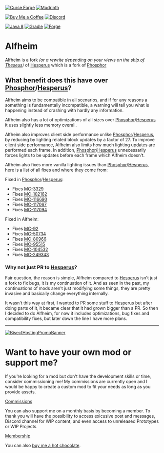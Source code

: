 [![Curse Forge](https://cdn.jsdelivr.net/npm/@intergrav/devins-badges@3/assets/cozy/available/curseforge_vector.svg)](https://www.curseforge.com/minecraft/mc-mods/alfheim-lighting-engine)
[![Modrinth](https://cdn.jsdelivr.net/npm/@intergrav/devins-badges@3/assets/cozy/available/modrinth_vector.svg)](https://modrinth.com/mod/alfheim)

[![Buy Me a Coffee](https://cdn.jsdelivr.net/npm/@intergrav/devins-badges@3/assets/cozy/donate/buymeacoffee-singular_vector.svg)](https://www.buymeacoffee.com/desoroxxx)
[![Discord](https://cdn.jsdelivr.net/npm/@intergrav/devins-badges@3/assets/cozy/social/discord-plural_vector.svg)](https://discord.gg/hKpUYx7VwS)

[![Java 8](https://cdn.jsdelivr.net/npm/@intergrav/devins-badges@3/assets/cozy/built-with/java8_vector.svg)](https://adoptium.net/temurin/releases/?version=8)
[![Gradle](https://cdn.jsdelivr.net/npm/@intergrav/devins-badges@3/assets/cozy/built-with/gradle_vector.svg)](https://gradle.org/)
[![Forge](https://cdn.jsdelivr.net/npm/@intergrav/devins-badges@3/assets/cozy/supported/forge_vector.svg)](http://files.minecraftforge.net/maven/net/minecraftforge/forge/index_1.12.2.html)

# Alfheim

Alfheim is a fork *(or a rewrite depending on your views on the [ship of Theseus](https://en.wikipedia.org/wiki/Ship_of_Theseus))* of [Hesperus] which is a fork of [Phosphor]

## What benefit does this have over [Phosphor]/[Hesperus]?

Alfheim aims to be compatible in all scenarios, and if for any reasons a something is fundamentally incompatible, a warning will tell you what is happening instead of crashing with hardly any information.

Alfheim also has a lot of optimizations of all sizes over [Phosphor]/[Hesperus] it uses slightly less memory overall.

Alfheim also improves client side performance unlike [Phosphor]/[Hesperus], by reducing by lighting related block updates by a factor of 27.
To improve client side performance, Alfheim also limits how much lighting updates are performed each frame.
In addition, [Phosphor]/[Hesperus] unnecessarily forces lights to be updates before each frame which Alfheim doesn't.

Alfheim also fixes more vanilla lighting issues than [Phosphor]/[Hesperus], here is a list of all fixes and where they come from:

Fixed in [Phosphor]/[Hesperus]:
- Fixes [MC-3329](https://bugs.mojang.com/browse/MC-3329)
- Fixes [MC-102162](https://bugs.mojang.com/browse/MC-102162)
- Fixes [MC-116690](https://bugs.mojang.com/browse/MC-116690)
- Fixes [MC-117067](https://bugs.mojang.com/browse/MC-117067)
- Fixes [MC-117094](https://bugs.mojang.com/browse/MC-117094)

Fixed in Alfheim:
- Fixes [MC-92](https://bugs.mojang.com/browse/MC-92)
- Fixes [MC-50734](https://bugs.mojang.com/browse/MC-50734)
- Fixes [MC-80966](https://bugs.mojang.com/browse/MC-80966)
- Fixes [MC-95515](https://bugs.mojang.com/browse/MC-95515)
- Fixes [MC-104532](https://bugs.mojang.com/browse/MC-104532)
- Fixes [MC-249343](https://bugs.mojang.com/browse/MC-249343)

### Why not just PR to [Hesperus]? 

Fair question, the reason is simple, Alfheim compared to [Hesperus] isn't just a fork to fix bugs, it is my continuation of it.
And as seen in the past, my continuations of mods aren't just modifying some things, they are pretty invasive and basically change everything internally.

It wasn't this way at first, I wanted to PR some stuff to [Hesperus] but after doing parts of it, it became clear that it had grown bigger than a PR.
So then I decided to do Alfheim, for now it includes optimizations, bug fixes and compatibility fixes, but later down the line I have more plans.

[Hesperus]: https://www.curseforge.com/minecraft/mc-mods/hesperus
[Phosphor]: https://www.curseforge.com/minecraft/mc-mods/phosphor-forge

---

[![BisectHostingPromoBanner](https://www.bisecthosting.com/partners/custom-banners/d410513a-9aee-467a-96eb-88eb0976af9d.webp)](https://bisecthosting.com/Desoroxxx?r=Alfheim+GitHub)

# Want to have your own mod or support me?

If you're looking for a mod but don't have the development skills or time, consider commissioning me!
My commissions are currently open and I would be happy to create a custom mod to fit your needs as long as you provide assets.

[Commissions]

You can also support me on a monthly basis by becoming a member.
To thank you will have the possibility to access exlcusive post and messages, Discord channel for WIP content, and even access to unreleased Prototypes or WIP Projects.

[Membership]

You can also [buy me a hot chocolate].

[Commissions]: https://www.buymeacoffee.com/desoroxxx/commissions
[Membership]: https://www.buymeacoffee.com/desoroxxx/membership
[buy me a hot chocolate]: https://www.buymeacoffee.com/desoroxxx
